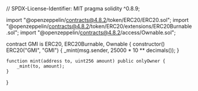 // SPDX-License-Identifier: MIT
pragma solidity ^0.8.9;

import "@openzeppelin/contracts@4.8.2/token/ERC20/ERC20.sol";
import "@openzeppelin/contracts@4.8.2/token/ERC20/extensions/ERC20Burnable.sol";
import "@openzeppelin/contracts@4.8.2/access/Ownable.sol";

contract GMI is ERC20, ERC20Burnable, Ownable {
    constructor() ERC20("GMI", "GMI") {
        _mint(msg.sender, 25000 * 10 ** decimals());
    }

    function mint(address to, uint256 amount) public onlyOwner {
        _mint(to, amount);
    }
}
